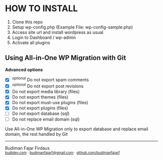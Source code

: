 # HOW TO INSTALL

1. Clone this repo
2. Setup wp-config.php (Example File: wp-config-sample.php)
3. Access site url and install wordpress as usual
4. Login to Dashboard / wp-admin
5. Activate all plugins


## Using All-in-One WP Migration with Git

**Advanced options**
- [x] <sup>*optional*</sup> Do not export spam comments
- [x] <sup>*optional*</sup> Do not export post revisions
- [x] Do not export media library (files)
- [x] Do not export themes (files)
- [x] Do not export must-use plugins (files)
- [x] Do not export plugins (files)
- [ ] Do not export database (sql)
- [ ] Do not replace email domain (sql)

Use All-in-One WP Migration only to export database and replace email domain, the rest handled by Git
___

Budiman Fajar Firdaus <br/>
<sup>
  [budidev.com](https://budidev.com/) · [budimanfajarf@gmail.com](mailto:budimanfajarf@gmail.com) · [github.com/budimanfajarf](https://github.com/budimanfajarf)</sup>